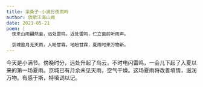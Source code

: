 ```yaml
---
title: 采桑子·小满日夜雨吟
author: 放歌江海山阙
date: 2021-05-21
poem: |
  夜来山雨翩然至，远处雷鸣。近处雷鸣，伫立窗前听雨声。

  京城逾月无天雨，人盼甘霖。地盼甘霖，夏雨时来万物新。
---
```


今天是小满节。傍晚时分，远处升起了乌云，不时电闪雷鸣，一会儿下起了入夏以来的第一场夏雨。京城已有月余未见天雨，空气干燥。这场夏雨将改善墒情，滋润万物。有感于斯，特填词以记。
